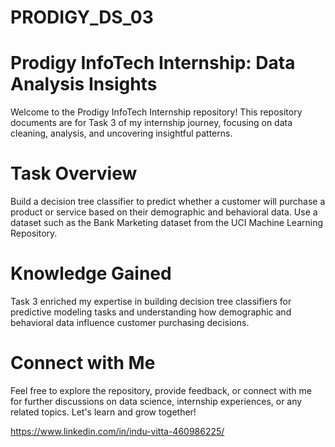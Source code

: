 # PRODIGY_DS_03
# Prodigy InfoTech Internship: Data Analysis Insights
Welcome to the Prodigy InfoTech Internship repository! This repository documents are for Task 3 of my internship journey, focusing on data cleaning, analysis, and uncovering insightful patterns.

# Task Overview
Build a decision tree classifier to predict whether a customer will purchase a product or service based on their demographic and behavioral data. Use a dataset such as the Bank Marketing dataset from the UCI Machine Learning Repository.

# Knowledge Gained
Task 3 enriched my expertise in building decision tree classifiers for predictive modeling tasks and understanding how demographic and behavioral data influence customer purchasing decisions.

# Connect with Me
Feel free to explore the repository, provide feedback, or connect with me for further discussions on data science, internship experiences, or any related topics. Let's learn and grow together!

https://www.linkedin.com/in/indu-vitta-460986225/
